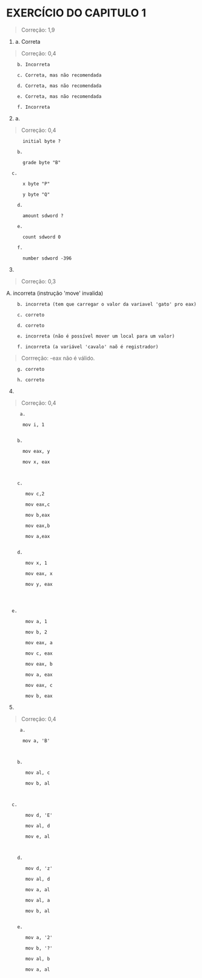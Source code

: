 # EXERCÍCIO DO CAPITULO 1 #

> Correção: 1,9

01.	  a. Correta

> Correção: 0,4

	    b. Incorreta
    
	    c. Correta, mas não recomendada
    
	    d. Correta, mas não recomendada
    
	    e. Correta, mas não recomendada
    
	    f. Incorreta
    

02.	  a. 

> Correção: 0,4

          initial byte ?

	    b. 
      
          grade byte "B"
    
      c. 
      
          x byte "P"	

          y byte "Q"
    
	    d. 
      
          amount sdword ?
    
	    e.
      
          count sdword 0
    
	    f. 
      
          number sdword -396
          

3. 	 

> Correção: 0,3

 A. incorreta (instrução 'move' invalida)

	    b. incorreta (tem que carregar o valor da variavel 'gato' pro eax)
    
	    c. correto
    
	    d. correto 
    
	    e. incorreta (não é possível mover um local para um valor)
    
	    f. incorreta (a variável 'cavalo' naõ é registrador)

> Corrreção: -eax não é válido.
    
	    g. correto
    
	    h. correto
    
	
4.	 

> Correção: 0,4

         a.
         
          mov i, 1


	    b.
      
          mov eax, y

          mov x, eax
         
         
	  
	    c. 
      
           mov c,2

           mov eax,c

           mov b,eax

           mov eax,b

           mov a,eax  

	
	    d. 
      
           mov x, 1

           mov eax, x

           mov y, eax 
     
	   
	
  
      e.
      
           mov a, 1

           mov b, 2

           mov eax, a

           mov c, eax

           mov eax, b

           mov a, eax

           mov eax, c

           mov b, eax
         
     

5.	

> Correção: 0,4

         a. 

          mov a, 'B'


	
	    b. 
         
           mov al, c

           mov b, al
         
         
	   
      c. 
      
           mov d, 'E'

           mov al, d

           mov e, al
         
         
	   
	    d. 
      
           mov d, 'z'

           mov al, d

           mov a, al

           mov al, a

           mov b, al
         
	   
	    e. 
      
           mov a, '2'

           mov b, '?'

           mov al, b

           mov a, al

